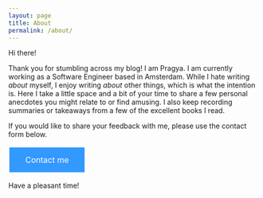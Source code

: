 ```yaml
---
layout: page
title: About
permalink: /about/
---
```

Hi there! 

Thank you for stumbling across my blog! I am Pragya. I am currently working as a Software Engineer based in Amsterdam. While I hate writing _about_ myself, I enjoy writing _about_ other things, which is  what the intention is. Here I take a little space and a bit of your time to share a few personal anecdotes you might relate to or find amusing. I also keep recording summaries or takeaways from a few of the excellent books I read.

If you would like to share your feedback with me, please use the contact form below.
<html>
<head>
<style>
.button {
  background-color: #3399ff;
  border: none;
  color: white;
  padding: 15px 32px;
  text-align: center;
  text-decoration: none;
  display: inline-block;
  font-size: 16px;
  margin: 4px 2px;
  cursor: pointer;
}
</style>
</head>
<body>
<a href="https://forms.gle/cMTmS2qrichCuzw16" class="button">Contact me</a>
</body>
</html>


Have a pleasant time!
